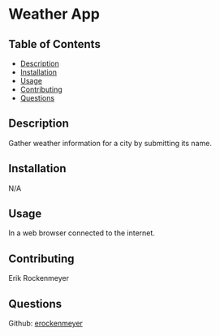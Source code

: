 # Weather App
## Table of Contents
- [Description](README.md#description)
- [Installation](README.md#installation)
- [Usage](README.md#usage)
- [Contributing](README.md#contributing)
- [Questions](README.md#questions)

## Description
Gather weather information for a city by submitting its name.

## Installation
N/A

## Usage
In a web browser connected to the internet.

## Contributing
Erik Rockenmeyer

## Questions
Github: [erockenmeyer](https://github.com/erockenmeyer)